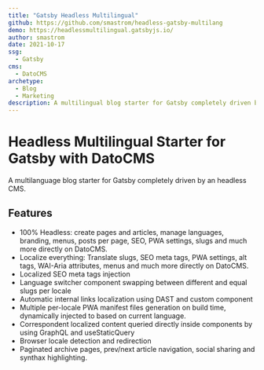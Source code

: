 ```yaml
---
title: "Gatsby Headless Multilingual"
github: https://github.com/smastrom/headless-gatsby-multilang
demo: https://headlessmultilingual.gatsbyjs.io/
author: smastrom
date: 2021-10-17
ssg:
  - Gatsby
cms:
  - DatoCMS
archetype:
  - Blog
  - Marketing
description: A multilingual blog starter for Gatsby completely driven by an headless CMS. 
---
```


# Headless Multilingual Starter for Gatsby with DatoCMS

A multilanguage blog starter for Gatsby completely driven by an headless CMS.

## Features

* 100% Headless: create pages and articles, manage languages, branding, menus, posts per page, SEO, PWA settings, slugs and much more directly on DatoCMS. 
* Localize everything: Translate slugs, SEO meta tags, PWA settings, alt tags, WAI-Aria attributes, menus and much more directly on DatoCMS.  
* Localized SEO meta tags injection 
* Language switcher component swapping between different and equal slugs per locale
* Automatic internal links localization using DAST and custom <Navigator /> component
* Multiple per-locale PWA manifest files generation on build time, dynamically injected to <head /> based on current language.
* Correspondent localized content queried directly inside components by using GraphQL and useStaticQuery
* Browser locale detection and redirection
* Paginated archive pages, prev/next article navigation, social sharing and synthax highlighting.

